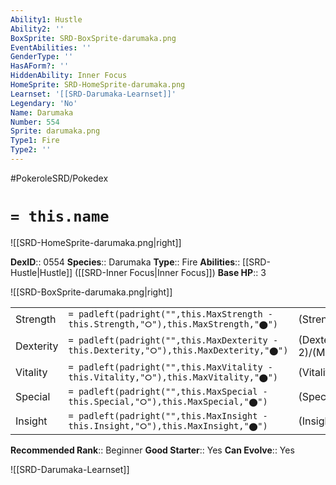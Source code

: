 ```yaml
---
Ability1: Hustle
Ability2: ''
BoxSprite: SRD-BoxSprite-darumaka.png
EventAbilities: ''
GenderType: ''
HasAForm?: ''
HiddenAbility: Inner Focus
HomeSprite: SRD-HomeSprite-darumaka.png
Learnset: '[[SRD-Darumaka-Learnset]]'
Legendary: 'No'
Name: Darumaka
Number: 554
Sprite: darumaka.png
Type1: Fire
Type2: ''
---
```


#PokeroleSRD/Pokedex

# `= this.name`

![[SRD-HomeSprite-darumaka.png|right]]

**DexID**:: 0554
**Species**:: Darumaka
**Type**:: Fire
**Abilities**:: [[SRD-Hustle|Hustle]] ([[SRD-Inner Focus|Inner Focus]])
**Base HP**:: 3

![[SRD-BoxSprite-darumaka.png|right]]

|           |                                                                                        |                                          |
| --------- | -------------------------------------------------------------------------------------- | ---------------------------------------- |
| Strength  | `= padleft(padright("",this.MaxStrength - this.Strength,"⭘"),this.MaxStrength,"⬤")`    | (Strength::2)/(MaxStrength::5)   |
| Dexterity | `= padleft(padright("",this.MaxDexterity - this.Dexterity,"⭘"),this.MaxDexterity,"⬤")` | (Dexterity:: 2)/(MaxDexterity::4) |
| Vitality  | `= padleft(padright("",this.MaxVitality - this.Vitality,"⭘"),this.MaxVitality,"⬤")`    | (Vitality::2)/(MaxVitality::4)   |
| Special   | `= padleft(padright("",this.MaxSpecial - this.Special,"⭘"),this.MaxSpecial,"⬤")`       | (Special::1)/(MaxSpecial::2)     |
| Insight   | `= padleft(padright("",this.MaxInsight - this.Insight,"⭘"),this.MaxInsight,"⬤")`       | (Insight::2)/(MaxInsight::4)     |

**Recommended Rank**:: Beginner
**Good Starter**:: Yes
**Can Evolve**:: Yes

![[SRD-Darumaka-Learnset]]